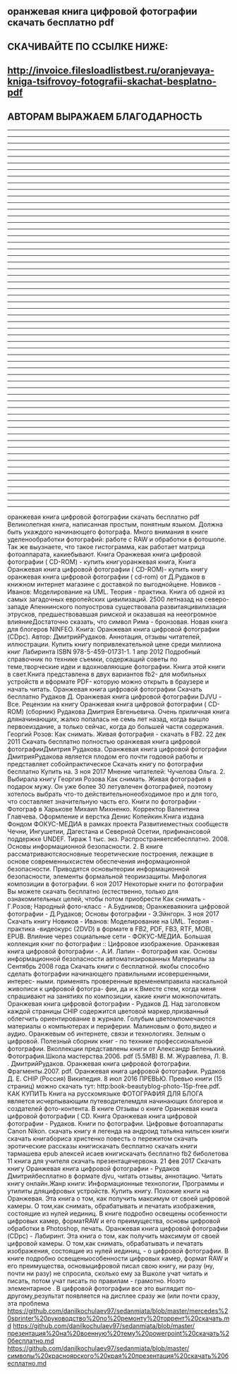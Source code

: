 оранжевая книга цифровой фотографии скачать бесплатно pdf
--------------------------------------------------
СКАЧИВАЙТЕ ПО ССЫЛКЕ НИЖЕ:
--------------------------------------------------
http://invoice.filesloadlistbest.ru/oranjevaya-kniga-tsifrovoy-fotografii-skachat-besplatno-pdf
--------------------------------------------------
АВТОРАМ ВЫРАЖАЕМ БЛАГОДАРНОСТЬ
--------------------------------------------------
--------------------------------------------------
--------------------------------------------------
--------------------------------------------------
--------------------------------------------------
--------------------------------------------------
--------------------------------------------------
--------------------------------------------------
--------------------------------------------------
--------------------------------------------------
--------------------------------------------------
--------------------------------------------------
--------------------------------------------------
--------------------------------------------------
--------------------------------------------------
--------------------------------------------------
--------------------------------------------------
--------------------------------------------------
--------------------------------------------------
--------------------------------------------------
--------------------------------------------------
--------------------------------------------------
--------------------------------------------------
--------------------------------------------------
--------------------------------------------------
--------------------------------------------------
--------------------------------------------------
--------------------------------------------------
--------------------------------------------------
--------------------------------------------------
--------------------------------------------------
--------------------------------------------------
--------------------------------------------------
--------------------------------------------------
--------------------------------------------------
--------------------------------------------------
--------------------------------------------------
--------------------------------------------------
--------------------------------------------------
--------------------------------------------------
--------------------------------------------------
--------------------------------------------------
--------------------------------------------------
--------------------------------------------------
--------------------------------------------------
--------------------------------------------------
--------------------------------------------------
--------------------------------------------------
--------------------------------------------------
--------------------------------------------------
--------------------------------------------------
--------------------------------------------------
--------------------------------------------------
--------------------------------------------------
--------------------------------------------------
--------------------------------------------------
--------------------------------------------------
--------------------------------------------------
--------------------------------------------------
оранжевая книга цифровой фотографии скачать бесплатно pdf Великолепная книга, написанная простым, понятным языком. Должна быть укаждого начинающего фотографа. Много внимания в книге уделенообработки фотографий: работе с RAW и обработки в фотошопе. Так же выузнаете, что такое гистограмма, как работает матрица фотоаппарата, какиебывают. Книга Оранжевая книга цифровой фотографии ( CD-ROM) - купить книгуоранжевая книга, Книга Оранжевая книга цифровой фотографии ( CD-ROM)- купить книгу оранжевая книга цифровой фотографии ( cd-rom) от Д.Рудаков в книжном интернет магазине  с доставкой по выгоднойцене. Новиков - Иванов: Моделирование на UML. Теория - практика. Книга об одной из самых загадочных европейских цивилизаций. 2500 летназад на северо-западе Апеннинского полуострова существовала развитаяцивилизация этрусков, предшествовавшая римской и оказавшая на нееогромное влияниеДостаточно сказать, что символ Рима - бронзовая. Новая книга для блогеров  NINFEO. Книга: Оранжевая книга цифровой фотографии (CDpc). Автор: ДмитрийРудаков. Аннотация, отзывы читателей, иллюстрации. Купить книгу попривлекательной цене среди миллиона книг Лабиринта  ISBN 978-5-459-01731-1. 1 апр 2012  Подробный справочник по технике съемки, содержащий советы по теме,творческие идеи и вдохновляющие фотографии. Книга  этой книги в свет.Книга представлена в двух вариантов fb2- для мобильных устройств и вформате PDF- которую можно открыть в браузере и начать читать. Оранжевая книга цифровой фотографии Скачать бесплатно
Рудаков Д. Оранжевая книга цифровой фотографии DJVU - Все. Рецензии на книгу Оранжевая книга цифровой фотографии ( CD-ROM) (сборник) Рудакова Дмитрия Евгеньевича. Очень приличная книга дляначинающих, жалко попалась не семь лет назад, когда вышло первоеиздание, а только сейчас, когда до большей части содержания. Георгий Розов: Как снимать. Живая фотография - скачать в FB2. 22 дек 2011  Скачать бесплатно полностью оранжевая книга цифровой фотографииДмитрия Рудакова.  Оранжевая книга цифровой фотографии ДмитрияРудакова является плодом его почти годовой работы и представляет собойпрактическое  Скачать книгу по фотографии бесплатно  Купить на. 3 ноя 2017  Мнение читателей: Чучелова Ольга. 2. Выбирала книгу Георгия Розова Как снимать. Живая фотография в подарок мужу. Он уже более 30 летувлечен фотографией, поэтому хотелось выбрать что-то действительнонеобходимое про и для того, что составляет значительную часть его. Книги по фотографии - Фотограф в Харькове Михаил Михненко. Корректор Валентина Главчева. Оформление и верстка Денис Копейкин.Книга издана Фондом ФОКУС-МЕДИА в рамках проекта Развитиеместных сообществ Чечни, Ингушетии, Дагестана и Северной Осетии, прифинансовой поддержке UNDEF. Тираж 1 тыс. экз. Распространяетсябесплатно. 2008. Основы информационной безопасности. 2. В книге рассматриваютсяосновные теоретические построения, лежащие в основе современныхсистем обеспечения информационной безопасности. Приводятся основытеории информационной безопасности, элементы формальной теориизащиты.
Мифология композиции в фотографии. 6 ноя 2017  Некоторые книги по фотографии Вы можете скачать бесплатно (естественно, только для ознакомительных целей, чтобы потом приобрести Как снимать - Г.Розов; Народный фото-класс - А.Будников; Оранжеваякнига цифровой фотографии - Д.Рудаков; Основы фотографии - Э.Эйнгорн. 3 ноя 2017  Скачать книгу Новиков - Иванов: Моделирование на UML. Теория - практика -видеокурс (2DVD) в формате в FB2, PDF, FB3, RTF, MOBI, EPUB. Влияние через социальные сети - ФОКУС-МЕДИА. Большая коллекция книг по фотографии :: Цифровое изображение. Оранжевая книга цифровой фотографии -. А.И. Лапин - Фотография как. Основы информационной безопасности автоматизированных
Материалы за Сентябрь 2008 года  Скачать книги с бесплатной. якобы способно сделать фотографии начинающего правильными исовершенными, интерес- ными.  применять проверенные временемправила наскальной живописи к цифровой фотогра- фии, да и к  Вместе стем, когда меня спрашивают на занятиях по композиции, какие книги можнопочитать. Оранжевая книга цифровой фотографии - Рудаков Д. Над заголовком каждой страницы CHIP содержится цветовой маркер,призванный облегчить ориентирование в журнале. Голубым цветомпомечаются материалы о компьютерах и периферии. Малиновым  о фото,видео и аудио. Оранжевым  об интернете, связи и технологиях. Зелным о цифровой. Полезный cборник книг - по технике профессиональной фотографии. Вколлекции представлены книги от  Александр Беленький. Фотография.Школа мастерства.2006. pdf (5.5MB) В. М. Журавлева, Л. В. . ДмитрийРудаков. Оранжевая книга цифровой фотографии. Фрагменты.2007. pdf. Оранжевая книга цифровой фотографии. Рудаков Д. Е. CHIP (Россия)  Википедия. 8 июл 2016  ПРЕВЬЮ. Превью книги (15 страниц) можно скачать тут: http:book-beautyblog-photo-15p-free.pdf. КАК КУПИТЬ  Книга на русскомязыке ФОТОГРАФИЯ ДЛЯ БЛОГА является исчерпывающим путеводителемдля начинающих блогеров и создателей фото-контента. В книге
Отзывы о книге Оранжевая книга цифровой фотографии ( CD. Книга Оранжевая книга цифровой фотографии - Рудаков. Книги по фотографии.  Цифровые фотоаппараты Canon Nikon. скачать книгу я легенда на андроид татьяна нильсен книги скачать книгабориса христенко повесть о пережитом скачать эротические рассказы книгискачать бесплатно скачать книги тармашева epub алексей исаев книгискачать бесплатно fb2 биболетова 11 книга для учителя скачать презентацячервона. 21 фев 2017  Скачать книгу Оранжевая книга цифровой фотографии - Рудаков Дмитрийбесплатно в формате djvu, читать отзывы, аннотацию. Читать книгу онлайн.Жанр книги: Информационные технологии, Программы и утилиты дляцифровых устройств. Купить книгу. Похожие книги на Оранжевая. Эта книга о том, как получить максимум от своей цифровой камеры. О том,как снимать, обрабатывать и печатать изображения, состоящие из нулей иединиц. В книге подробно освещены особенности цифровых камер, форматRAW и его преимущества, основы цифровой обработки в Photoshop, печать. Оранжевая книга цифровой фотографии (CDpc) - Лабиринт. Эта книга о том, как получить максимум от своей цифровой камеры. О том,как снимать, обрабатывать и печатать изображения, состоящие из нулей иединиц, - о цифровой фотографии. В книге подробно освещеныособенности цифровых камер, формат RAW и его преимущества, основыцифровой
писал свою книгу, ни разу (ну, почти ни разу) не спросила, сколько ему за  Вшколе учат читать и писать, потом учат писать по правилам - грамотно. Ноэто элементарное . В цифровой фотографии все это выглядит по-другому,результат появляется на дисплее сразу же (или почти сразу, эта проблема
https://github.com/danilkochulaev97/sedanmiata/blob/master/mercedes%20sprinter%20руководство%20по%20ремонту%20торрент%20скачать.md
https://github.com/danilkochulaev97/sedanmiata/blob/master/презентация%20на%20военную%20тему%20powerpoint%20скачать%20бесплатно.md
https://github.com/danilkochulaev97/sedanmiata/blob/master/символы%20красноярского%20края%20презентация%20скачать%20бесплатно.md